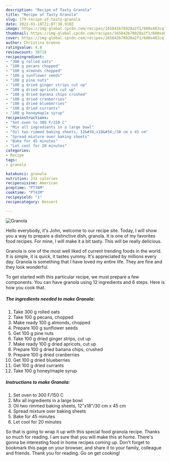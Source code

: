 ```yaml
---
description: "Recipe of Tasty Granola"
title: "Recipe of Tasty Granola"
slug: 179-recipe-of-tasty-granola
date: 2022-01-18T21:07:38.910Z
image: https://img-global.cpcdn.com/recipes/165842b78928a2f1/680x482cq70/granola-recipe-main-photo.jpg
thumbnail: https://img-global.cpcdn.com/recipes/165842b78928a2f1/680x482cq70/granola-recipe-main-photo.jpg
cover: https://img-global.cpcdn.com/recipes/165842b78928a2f1/680x482cq70/granola-recipe-main-photo.jpg
author: Christina Greene
ratingvalue: 4.8
reviewcount: 30718
recipeingredient:
- "300 g rolled oats"
- "100 g pecans chopped"
- "100 g almonds chopped"
- "100 g sunflower seeds"
- "100 g pine nuts"
- "100 g dried ginger strips cut up"
- "100 g dried apricots cut up"
- "100 g dried banana chips crushed"
- "100 g dried cranberries"
- "100 g dried blueberries"
- "100 g dried currants"
- "100 g honeymaple syrup"
recipeinstructions:
- "Set oven to 300 F/150 C"
- "Mix all ingredients in a large bowl"
- "Oil two rimmed baking sheets, 12&#34;x18&#34;/30 cm x 45 cm"
- "Spread mixture over baking sheets"
- "Bake for 45 minutes"
- "Let cool for 20 minutes"
categories:
- Recipe
tags:
- granola

katakunci: granola 
nutrition: 231 calories
recipecuisine: American
preptime: "PT38M"
cooktime: "PT42M"
recipeyield: "1"
recipecategory: Dessert

---
```



![Granola](https://img-global.cpcdn.com/recipes/165842b78928a2f1/680x482cq70/granola-recipe-main-photo.jpg)

Hello everybody, it's John, welcome to our recipe site. Today, I will show you a way to prepare a distinctive dish, granola. It is one of my favorites food recipes. For mine, I will make it a bit tasty. This will be really delicious.

Granola is one of the most well liked of current trending foods in the world. It is simple, it is quick, it tastes yummy. It's appreciated by millions every day. Granola is something that I have loved my entire life. They are fine and they look wonderful.




To get started with this particular recipe, we must prepare a few components. You can have granola using 12 ingredients and 6 steps. Here is how you cook that.

<!--inarticleads1-->

##### The ingredients needed to make Granola:

1. Take 300 g rolled oats
1. Take 100 g pecans, chopped
1. Make ready 100 g almonds, chopped
1. Prepare 100 g sunflower seeds
1. Get 100 g pine nuts
1. Take 100 g dried ginger strips, cut up
1. Make ready 100 g dried apricots, cut up
1. Prepare 100 g dried banana chips, crushed
1. Prepare 100 g dried cranberries
1. Get 100 g dried blueberries
1. Get 100 g dried currants
1. Take 100 g honey/maple syrup




<!--inarticleads2-->

##### Instructions to make Granola:

1. Set oven to 300 F/150 C
1. Mix all ingredients in a large bowl
1. Oil two rimmed baking sheets, 12&#34;x18&#34;/30 cm x 45 cm
1. Spread mixture over baking sheets
1. Bake for 45 minutes
1. Let cool for 20 minutes




So that is going to wrap it up with this special food granola recipe. Thanks so much for reading. I am sure that you will make this at home. There's gonna be interesting food in home recipes coming up. Don't forget to bookmark this page on your browser, and share it to your family, colleague and friends. Thank you for reading. Go on get cooking!
